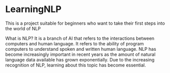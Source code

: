 # LearningNLP
This is a project suitable for beginners who want to take their first steps into the world of NLP

What is NLP?
It is a branch of AI that refers to the interactions between computers and human language. It refers to the ability of program computers to understand spoken and written human language.
NLP has become increasingly important in recent years as the amount of natural language data available has grown exponentially. Due to the increasing recognition of NLP, learning about this topic has become essential.



